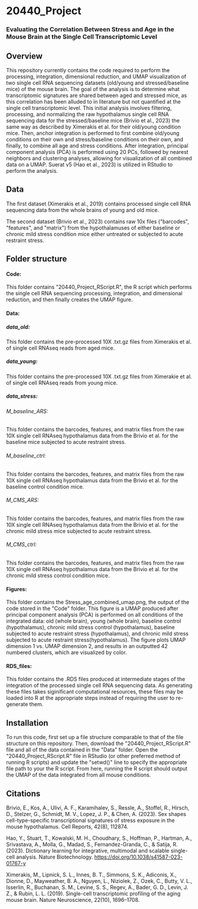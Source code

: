 # 20440_Project
### Evaluating the Correlation Between Stress and Age in the Mouse Brain at the Single Cell Transcriptomic Level

## Overview
This repository currently contains the code required to perform the processing, integration, dimensional reduction, and UMAP visualization of two single cell RNA sequencing datasets (old/young and stressed/baseline mice) of the mouse brain. The goal of the analysis is to determine what transcriptomic signatures are shared between aged and stressed mice, as this correlation has been alluded to in literature but not quantified at the single cell transcriptomic level. This initial analysis involves filtering, processing, and normalizing the raw hypothalamus single cell RNA sequencing data for the stressed/baseline mice (Brivio et al., 2023) the same way as described by Ximerakis et al. for their old/young condition mice. Then, anchor integration is performed to first combine old/young conditions on their own and stress/baseline conditions on their own, and finally, to combine all age and stress conditions. After integration, principal component analysis (PCA) is performed using 20 PCs, followed by nearest neighbors and clustering analyses, allowing for visualization of all combined data on a UMAP. Suerat v5 (Hao et al., 2023) is utilized in RStudio to perform the analysis.

## Data
The first dataset (Ximerakis et al., 2019) contains processed single cell RNA sequencing data from the whole brains of young and old mice. 

The second dataset (Brivio et al., 2023) contains raw 10x files ("barcodes", "features", and "matrix") from the hypothalamuses of either baseline or chronic mild stress condition mice either untreated or subjected to acute restraint stress.


## Folder structure
#### Code:
This folder contains "20440_Project_RScript.R", the R script which performs the single cell RNA sequencing processing, integration, and dimensional reduction, and then finally creates the UMAP figure. 
  
#### Data:
  ##### data_old:
  This folder contains the pre-processed 10X .txt.gz files from Ximerakis et al. of single cell RNAseq reads from aged mice.
  
  ##### data_young:
  This folder contains the pre-processed 10X .txt.gz files from Ximerakie et al. of single cell RNAseq reads from young mice.
  
  ##### data_stress:
  ###### M_baseline_ARS:
  This folder contains the barcodes, features, and matrix files from the raw 10X single cell RNAseq hypothalamus data from      the Brivio et al. for the baseline mice subjected to acute restraint stress.
  ###### M_baseline_ctrl:
  This folder contains the barcodes, features, and matrix files from the raw 10X single cell RNAseq hypothalamus data from      the Brivio et al. for the baseline control condition mice.
  ###### M_CMS_ARS:
  This folder contains the barcodes, features, and matrix files from the raw 10X single cell RNAseq hypothalamus data from      the Brivio et al. for the chronic mild stress mice subjected to acute restraint stress.
  ###### M_CMS_ctrl:
  This folder contains the barcodes, features, and matrix files from the raw 10X single cell RNAseq hypothalamus data from      the Brivio et al. for the chronic mild stress control condition mice.
  
#### Figures:
This folder contains the Stress_age_combined_umap.png, the output of the code stored in the "Code" folder. This figure is a UMAP produced after principal component analysis (PCA) is performed on all conditions of the integrated data: old (whole brain), young (whole brain), baseline control (hypothalamus), chronic mild stress control (hypothalamus), baseline subjected to acute restraint stress (hypothalamus), and chronic mild stress subjected to acute restraint stress(hypothalamus). The figure plots UMAP dimension 1 vs. UMAP dimension 2, and results in an outputted 42 numbered clusters, which are visualized by color.

#### RDS_files:
This folder contains the .RDS files produced at intermediate stages of the integration of the processed single cell RNA sequencing data. As generating these files takes siginificant computational resources, these files may be loaded into R at the appropriate steps instead of requiring the user to re-generate them.

## Installation
To run this code, first set up a file structure comparable to that of the file structure on this repository. Then, download the "20440_Project_RScript.R" file and all of the data contained in the "Data" folder. Open the "20440_Project_RScript.R" file in RStudio (or other preferred method of running R scripts) and update the "setwd()" line to specify the appropriate file path to your the R script. From here, running the R script should output the UMAP of the data integrated from all mouse conditions. 

## Citations
Brivio, E., Kos, A., Ulivi, A. F., Karamihalev, S., Ressle, A., Stoffel, R., Hirsch, D., Stelzer, G., Schmidt, M. V., Lopez, J. P., & Chen, A. (2023). Sex shapes cell-type-specific transcriptional signatures of stress exposure in the mouse hypothalamus. Cell Reports, 42(8), 112874.

Hao, Y., Stuart, T., Kowalski, M. H., Choudhary, S., Hoffman, P., Hartman, A., Srivastava, A., Molla, G., Madad, S., Fernandez-Granda, C., & Satija, R. (2023). Dictionary learning for integrative, multimodal and scalable single-cell analysis. Nature Biotechnology. https://doi.org/10.1038/s41587-023-01767-y

Ximerakis, M., Lipnick, S. L., Innes, B. T., Simmons, S. K., Adiconis, X., Dionne, D., Mayweather, B. A., Nguyen, L., Niziolek, Z., Ozek, C., Butty, V. L., Isserlin, R., Buchanan, S. M., Levine, S. S., Regev, A., Bader, G. D., Levin, J. Z., & Rubin, L. L. (2019). Single-cell transcriptomic profiling of the aging mouse brain. Nature Neuroscience, 22(10), 1696–1708.




